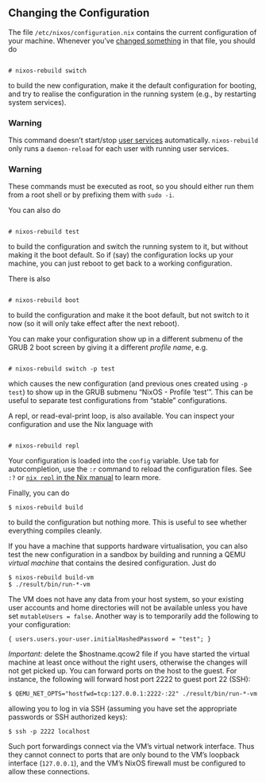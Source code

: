 ## Changing the Configuration

The file `/etc/nixos/configuration.nix` contains the current configuration of your machine. Whenever you’ve [changed something](#ch-configuration "Configuration") in that file, you should do

```programlisting

# nixos-rebuild switch

```

to build the new configuration, make it the default configuration for booting, and try to realise the configuration in the running system (e.g., by restarting system services).

### Warning

This command doesn’t start/stop [user services](options.html#opt-systemd.user.services) automatically. `nixos-rebuild` only runs a `daemon-reload` for each user with running user services.

### Warning

These commands must be executed as root, so you should either run them from a root shell or by prefixing them with `sudo -i`.

You can also do

```programlisting

# nixos-rebuild test

```

to build the configuration and switch the running system to it, but without making it the boot default. So if (say) the configuration locks up your machine, you can just reboot to get back to a working configuration.

There is also

```programlisting

# nixos-rebuild boot

```

to build the configuration and make it the boot default, but not switch to it now (so it will only take effect after the next reboot).

You can make your configuration show up in a different submenu of the GRUB 2 boot screen by giving it a different _profile name_, e.g.

```programlisting

# nixos-rebuild switch -p test

```

which causes the new configuration (and previous ones created using `-p test`) to show up in the GRUB submenu “NixOS - Profile ‘test’”. This can be useful to separate test configurations from “stable” configurations.

A repl, or read-eval-print loop, is also available. You can inspect your configuration and use the Nix language with

```programlisting

# nixos-rebuild repl

```

Your configuration is loaded into the `config` variable. Use tab for autocompletion, use the `:r` command to reload the configuration files. See `:?` or [`nix repl` in the Nix manual](https://nixos.org/manual/nix/stable/command-ref/new-cli/nix3-repl.html) to learn more.

Finally, you can do

```programlisting
$ nixos-rebuild build
```

to build the configuration but nothing more. This is useful to see whether everything compiles cleanly.

If you have a machine that supports hardware virtualisation, you can also test the new configuration in a sandbox by building and running a QEMU _virtual machine_ that contains the desired configuration. Just do

```programlisting
$ nixos-rebuild build-vm
$ ./result/bin/run-*-vm
```

The VM does not have any data from your host system, so your existing user accounts and home directories will not be available unless you have set `mutableUsers = false`. Another way is to temporarily add the following to your configuration:

```programlisting
{ users.users.your-user.initialHashedPassword = "test"; }
```

_Important:_ delete the \$hostname.qcow2 file if you have started the virtual machine at least once without the right users, otherwise the changes will not get picked up. You can forward ports on the host to the guest. For instance, the following will forward host port 2222 to guest port 22 (SSH):

```programlisting
$ QEMU_NET_OPTS="hostfwd=tcp:127.0.0.1:2222-:22" ./result/bin/run-*-vm
```

allowing you to log in via SSH (assuming you have set the appropriate passwords or SSH authorized keys):

```programlisting
$ ssh -p 2222 localhost
```

Such port forwardings connect via the VM’s virtual network interface. Thus they cannot connect to ports that are only bound to the VM’s loopback interface (`127.0.0.1`), and the VM’s NixOS firewall must be configured to allow these connections.
